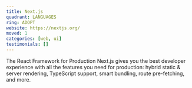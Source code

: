 ```yaml
---
title: Next.js
quadrant: LANGUAGES
ring: ADOPT
website: https://nextjs.org/
moved: 1
categories: [web, ui]
testimonials: []
---
```


The React Framework for Production Next.js gives you the best developer experience with all the features you need for production: hybrid static & server rendering, TypeScript support, smart bundling, route pre-fetching, and more.
